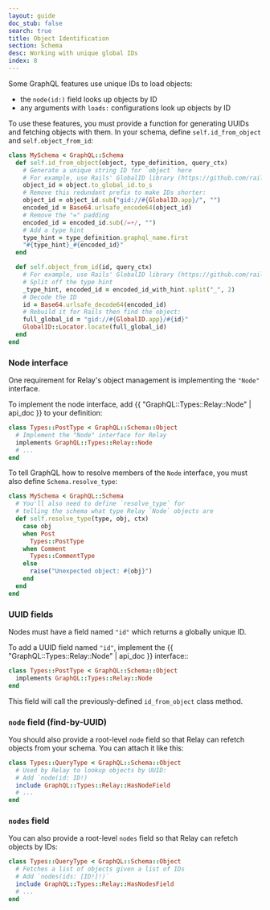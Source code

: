 ```yaml
---
layout: guide
doc_stub: false
search: true
title: Object Identification
section: Schema
desc: Working with unique global IDs
index: 8
---
```


Some GraphQL features use unique IDs to load objects:

- the `node(id:)` field looks up objects by ID
- any arguments with `loads:` configurations look up objects by ID

To use these features, you must provide a function for generating UUIDs and fetching objects with them. In your schema, define `self.id_from_object` and `self.object_from_id`:

```ruby
class MySchema < GraphQL::Schema
  def self.id_from_object(object, type_definition, query_ctx)
    # Generate a unique string ID for `object` here
    # For example, use Rails' GlobalID library (https://github.com/rails/globalid):
    object_id = object.to_global_id.to_s
    # Remove this redundant prefix to make IDs shorter:
    object_id = object_id.sub("gid://#{GlobalID.app}/", "")
    encoded_id = Base64.urlsafe_encode64(object_id)
    # Remove the "=" padding
    encoded_id = encoded_id.sub(/=+/, "")
    # Add a type hint
    type_hint = type_definition.graphql_name.first
    "#{type_hint}_#{encoded_id}"
  end

  def self.object_from_id(id, query_ctx)
    # For example, use Rails' GlobalID library (https://github.com/rails/globalid):
    # Split off the type hint
    _type_hint, encoded_id = encoded_id_with_hint.split("_", 2)
    # Decode the ID
    id = Base64.urlsafe_decode64(encoded_id)
    # Rebuild it for Rails then find the object:
    full_global_id = "gid://#{GlobalID.app}/#{id}"
    GlobalID::Locator.locate(full_global_id)
  end
end
```

### Node interface

One requirement for Relay's object management is implementing the `"Node"` interface.

To implement the node interface, add {{ "GraphQL::Types::Relay::Node" | api_doc }} to your definition:

```ruby
class Types::PostType < GraphQL::Schema::Object
  # Implement the "Node" interface for Relay
  implements GraphQL::Types::Relay::Node
  # ...
end
```

To tell GraphQL how to resolve members of the `Node` interface, you must also define `Schema.resolve_type`:

```ruby
class MySchema < GraphQL::Schema
  # You'll also need to define `resolve_type` for
  # telling the schema what type Relay `Node` objects are
  def self.resolve_type(type, obj, ctx)
    case obj
    when Post
      Types::PostType
    when Comment
      Types::CommentType
    else
      raise("Unexpected object: #{obj}")
    end
  end
end
```

### UUID fields

Nodes must have a field named `"id"` which returns a globally unique ID.

To add a UUID field named `"id"`, implement the {{ "GraphQL::Types::Relay::Node" | api_doc }} interface::

```ruby
class Types::PostType < GraphQL::Schema::Object
  implements GraphQL::Types::Relay::Node
end
```

This field will call the previously-defined `id_from_object` class method.

### `node` field (find-by-UUID)

You should also provide a root-level `node` field so that Relay can refetch objects from your schema. You can attach it like this:

```ruby
class Types::QueryType < GraphQL::Schema::Object
  # Used by Relay to lookup objects by UUID:
  # Add `node(id: ID!)
  include GraphQL::Types::Relay::HasNodeField
  # ...
end
```

### `nodes` field

You can also provide a root-level `nodes` field so that Relay can refetch objects by IDs:

```ruby
class Types::QueryType < GraphQL::Schema::Object
  # Fetches a list of objects given a list of IDs
  # Add `nodes(ids: [ID!]!)`
  include GraphQL::Types::Relay::HasNodesField
  # ...
end
```
